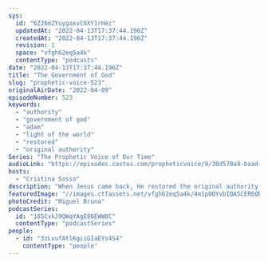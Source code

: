 ```yaml
---
sys:
  id: "6ZJ6mZYuygaxvC6XY1rHez"
  updatedAt: "2022-04-13T17:37:44.196Z"
  createdAt: "2022-04-13T17:37:44.196Z"
  revision: 1
  space: "vfgh62eq5a4k"
  contentType: "podcasts"
date: "2022-04-13T17:37:44.196Z"
title: "The Government of God"
slug: "prophetic-voice-523"
originalAirDate: "2022-04-09"
episodeNumber: 523
keywords:
  - "authority"
  - "government of god"
  - "adam"
  - "light of the world"
  - "restored"
  - "original authority"
Series: "The Prophetic Voice of Our Time"
audioLink: "https://episodes.castos.com/propheticvoice/9/30d570a9-baad-4828-a436-bd78d80e3052/04-09-10-22-The-Prophetic-Voice-of-our-Time-mixdown-.mp3"
hosts:
  - "Cristina Sosso"
description: "When Jesus came back, He restored the original authority given to Adam. We should not subject ourselves to the fallen authority when Jesus has come to restore us; we must continue to let Him lead us and have the final say in every area of our lives. Take up your authority and continue to be the light in dark places."
featuredImage: "//images.ctfassets.net/vfgh62eq5a4k/4m1pOQYvbIQA5CER6OR2VR/1516182d0fbaf86d375aef8733156226/miguel-bruna-TzVN0xQhWaQ-unsplash__2_.jpg"
photoCredit: "Miguel Bruna"
podcastSeries:
  id: "185CxkJ9QWqYAgE86EWWOC"
  contentType: "podcastSeries"
people:
  - id: "3zLvufAtlKgiiGIaEYs4S4"
    contentType: "people"
---
```

